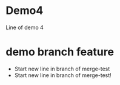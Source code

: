 # Demo4

Line of demo 4

# demo branch feature


* Start new line in branch of merge-test
* Start new line in branch of merge-test!


